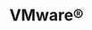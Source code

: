 ---
title: "VMware®"
description: "Articles about TrueNAS-VMware interaction and documentation for the TrueNAS - vCenter Plugin."
---